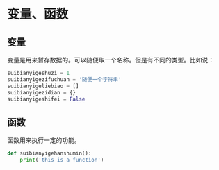 # 变量、函数

## 变量

变量是用来暂存数据的。可以随便取一个名称。但是有不同的类型。比如说：

```python
suibianyigeshuzi = 1
suibianyigezifuchuan = '随便一个字符串'
suibianyigeliebiao = []
suibianyigezidian = {}
suibianyigeshifei = False
```

## 函数

函数用来执行一定的功能。

```python
def suibianyigehanshumin():
    print('this is a function')
```